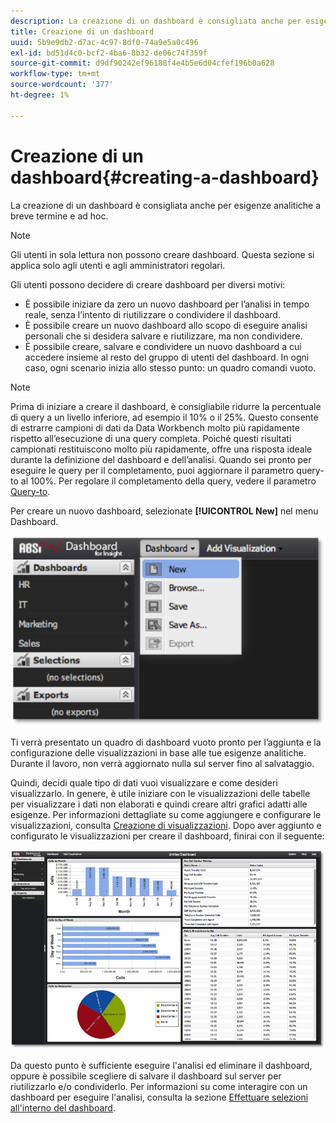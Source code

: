 ```yaml
---
description: La creazione di un dashboard è consigliata anche per esigenze analitiche a breve termine e ad hoc.
title: Creazione di un dashboard
uuid: 5b9e9db2-d7ac-4c97-8df0-74a9e5a0c496
exl-id: bd51d4c0-bcf2-4ba6-8b32-de06c74f359f
source-git-commit: d9df90242ef96188f4e4b5e6d04cfef196b0a628
workflow-type: tm+mt
source-wordcount: '377'
ht-degree: 1%

---
```


# Creazione di un dashboard{#creating-a-dashboard}

La creazione di un dashboard è consigliata anche per esigenze analitiche a breve termine e ad hoc.

>[!NOTE]
>
>Gli utenti in sola lettura non possono creare dashboard. Questa sezione si applica solo agli utenti e agli amministratori regolari.

Gli utenti possono decidere di creare dashboard per diversi motivi:

* È possibile iniziare da zero un nuovo dashboard per l’analisi in tempo reale, senza l’intento di riutilizzare o condividere il dashboard.
* È possibile creare un nuovo dashboard allo scopo di eseguire analisi personali che si desidera salvare e riutilizzare, ma non condividere.
* È possibile creare, salvare e condividere un nuovo dashboard a cui accedere insieme al resto del gruppo di utenti del dashboard. In ogni caso, ogni scenario inizia allo stesso punto: un quadro comandi vuoto.

>[!NOTE]
>
>Prima di iniziare a creare il dashboard, è consigliabile ridurre la percentuale di query a un livello inferiore, ad esempio il 10% o il 25%. Questo consente di estrarre campioni di dati da Data Workbench molto più rapidamente rispetto all’esecuzione di una query completa. Poiché questi risultati campionati restituiscono molto più rapidamente, offre una risposta ideale durante la definizione del dashboard e dell’analisi. Quando sei pronto per eseguire le query per il completamento, puoi aggiornare il parametro query-to al 100%. Per regolare il completamento della query, vedere il parametro [Query-to](../../../home/c-adobe-data-workbench-dashboard/c-dashboards/c-query-to-parameter.md#concept-33db106e28bc4108bca9e8d0a440d323).

Per creare un nuovo dashboard, selezionate **[!UICONTROL New]** nel menu Dashboard.

![](assets/new_dashboard.png)

Ti verrà presentato un quadro di dashboard vuoto pronto per l’aggiunta e la configurazione delle visualizzazioni in base alle tue esigenze analitiche. Durante il lavoro, non verrà aggiornato nulla sul server fino al salvataggio.

Quindi, decidi quale tipo di dati vuoi visualizzare e come desideri visualizzarlo. In genere, è utile iniziare con le visualizzazioni delle tabelle per visualizzare i dati non elaborati e quindi creare altri grafici adatti alle esigenze. Per informazioni dettagliate su come aggiungere e configurare le visualizzazioni, consulta [Creazione di visualizzazioni](../../../home/c-adobe-data-workbench-dashboard/c-visualizations/t-creating-visualizations.md#task-c6f1d20fa2484aeeb9a8487625054ecf). Dopo aver aggiunto e configurato le visualizzazioni per creare il dashboard, finirai con il seguente:

![](assets/after_configure.png)

Da questo punto è sufficiente eseguire l&#39;analisi ed eliminare il dashboard, oppure è possibile scegliere di salvare il dashboard sul server per riutilizzarlo e/o condividerlo. Per informazioni su come interagire con un dashboard per eseguire l&#39;analisi, consulta la sezione [Effettuare selezioni all&#39;interno del dashboard](../../../home/c-adobe-data-workbench-dashboard/c-making-selections-within-the-dashboard/c-making-selections-within-the-dashboard.md#concept-0989862de0044cc4bbfd7f4441275fc4).
